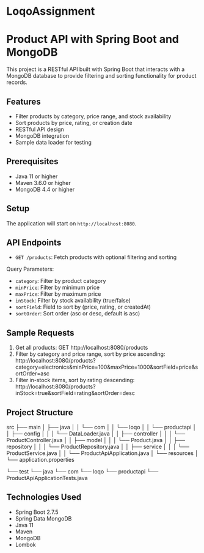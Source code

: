 # LoqoAssignment
# Product API with Spring Boot and MongoDB

This project is a RESTful API built with Spring Boot that interacts with a MongoDB database to provide filtering and sorting functionality for product records.

## Features

- Filter products by category, price range, and stock availability
- Sort products by price, rating, or creation date
- RESTful API design
- MongoDB integration
- Sample data loader for testing

## Prerequisites

- Java 11 or higher
- Maven 3.6.0 or higher
- MongoDB 4.4 or higher

## Setup

The application will start on `http://localhost:8080`.

## API Endpoints

- `GET /products`: Fetch products with optional filtering and sorting

Query Parameters:
- `category`: Filter by product category
- `minPrice`: Filter by minimum price
- `maxPrice`: Filter by maximum price
- `inStock`: Filter by stock availability (true/false)
- `sortField`: Field to sort by (price, rating, or createdAt)
- `sortOrder`: Sort order (asc or desc, default is asc)

## Sample Requests

1. Get all products:
GET
 http://localhost:8080/products
2. Filter by category and price range, sort by price ascending:
 http://localhost:8080/products?category=electronics&minPrice=100&maxPrice=1000&sortField=price&sortOrder=asc
3. Filter in-stock items, sort by rating descending:
 http://localhost:8080/products?inStock=true&sortField=rating&sortOrder=desc
## Project Structure
src
├── main
│   ├── java
│   │   └── com
│   │       └── loqo
│   │           └── productapi
│   │               ├── config
│   │               │   └── DataLoader.java
│   │               ├── controller
│   │               │   └── ProductController.java
│   │               ├── model
│   │               │   └── Product.java
│   │               ├── repository
│   │               │   └── ProductRepository.java
│   │               ├── service
│   │               │   └── ProductService.java
│   │               └── ProductApiApplication.java
│   └── resources
│       └── application.properties

└── test
└── java
└── com
└── loqo
└── productapi
└── ProductApiApplicationTests.java

## Technologies Used

- Spring Boot 2.7.5
- Spring Data MongoDB
- Java 11
- Maven
- MongoDB
- Lombok
